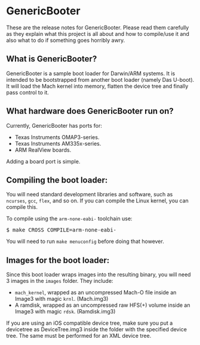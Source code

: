 # GenericBooter

These are the release notes for GenericBooter. Please read them carefully
as they explain what this project is all about and how to compile/use it and also
what to do if something goes horribly awry.

## What is GenericBooter?

GenericBooter is a sample boot loader for Darwin/ARM systems. It is intended
to be bootstrapped from another boot loader (namely Das U-boot). It will load
the Mach kernel into memory, flatten the device tree and finally pass control to
it.

## What hardware does GenericBooter run on?

Currently, GenericBooter has ports for:

* Texas Instruments OMAP3-series.
* Texas Instruments AM335x-series.
* ARM RealView boards.

Adding a board port is simple.

## Compiling the boot loader:

You will need standard development libraries and software, such as `ncurses`, `gcc`, `flex`,
and so on. If you can compile the Linux kernel, you can compile this.

To compile using the `arm-none-eabi-` toolchain use:

<pre>
$ make CROSS_COMPILE=arm-none-eabi-
</pre>

You will need to run `make menuconfig` before doing that however.

## Images for the boot loader:

Since this boot loader wraps images into the resulting binary, you will need 3 images
in the `images` folder. They include:

* `mach_kernel`, wrapped as an uncompressed Mach-O file inside an Image3 with magic `krnl`. (Mach.img3)
* A ramdisk, wrapped as an uncompressed raw HFS(+) volume inside an Image3 with magic `rdsk`. (Ramdisk.img3)

If you are using an iOS compatible device tree, make sure you put a devicetree as DeviceTree.img3 inside
the folder with the specified device tree. The same must be performed for an XML device tree.


